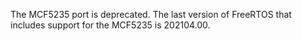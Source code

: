 The MCF5235 port is deprecated.  The last version of FreeRTOS that includes support for the MCF5235 is 202104.00.

